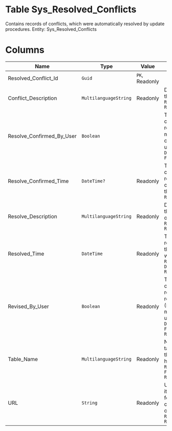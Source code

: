 # Table Sys_Resolved_Conflicts

Contains records of conflicts, which were automatically resolved by update procedures. Entity: Sys_Resolved_Conflicts

# Columns

| Name | Type | Value | Description |
| - | - | - | --- |
|Resolved_Conflict_Id|`Guid`|`PK`, Readonly||
|Conflict_Description|`MultilanguageString`|Readonly|Description of the conflict. `Required` `ReadOnly` |
|Resolve_Confirmed_By_User|`Boolean`||True, when the conflict resolution was manually confirmed by user. `Required` `Default(false)` `Filter(eq)` |
|Resolve_Confirmed_Time|`DateTime?`|Readonly|Time when the conflict resolution was confirmed by the user. `ReadOnly` |
|Resolve_Description|`MultilanguageString`|Readonly|Description of the resolution of the conflict. `Required` `ReadOnly` |
|Resolved_Time|`DateTime`|Readonly|Time when the resolution of the conflict was made. `Required` `Default(Now)` `ReadOnly` |
|Revised_By_User|`Boolean`|Readonly|True, when the conflict resolution was revised (reviewed) manually by user. `Required` `Default(false)` `Filter(eq)` `ReadOnly` |
|Table_Name|`MultilanguageString`|Readonly|Name of the table in which the conflict has occurred. `Required` `Filter(like)` `ReadOnly` |
|URL|`String`|Readonly|URL of the item (the row) for which the conflict occurred. `Required` `ReadOnly` |
